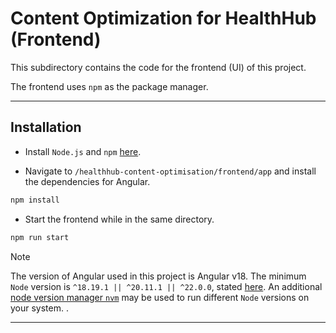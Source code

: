 
# Content Optimization for HealthHub (Frontend)

This subdirectory contains the code for the frontend (UI) of this project.

The frontend uses `npm` as the package manager.

---

## Installation

- Install `Node.js` and `npm` [here](https://docs.npmjs.com/downloading-and-installing-node-js-and-npm).

- Navigate to `/healthhub-content-optimisation/frontend/app` and install the dependencies for Angular.

```zsh
npm install
```

- Start the frontend while in the same directory.

```zsh
npm run start
```

> [!NOTE]
> The version of Angular used in this project is Angular v18.
> The minimum `Node` version is `^18.19.1 || ^20.11.1 || ^22.0.0`, stated [here](https://angular.dev/reference/versions).
> An additional [node version manager `nvm`](https://github.com/nvm-sh/nvm) may be used to run different `Node` versions
> on your system.
>.
---
